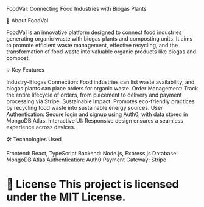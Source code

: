 FoodVal: Connecting Food Industries with Biogas Plants

🌱 About FoodVal

FoodVal is an innovative platform designed to connect food industries generating organic waste with biogas plants and composting units. It aims to promote efficient waste management, effective recycling, and the transformation of food waste into valuable organic products like biogas and compost.

💡 Key Features

Industry-Biogas Connection: Food industries can list waste availability, and biogas plants can place orders for organic waste.
Order Management: Track the entire lifecycle of orders, from placement to delivery and payment processing via Stripe.
Sustainable Impact: Promotes eco-friendly practices by recycling food waste into sustainable energy sources.
User Authentication: Secure login and signup using Auth0, with data stored in MongoDB Atlas.
Interactive UI: Responsive design ensures a seamless experience across devices.

🛠️ Technologies Used

Frontend: React, TypeScript
Backend: Node.js, Express.js
Database: MongoDB Atlas
Authentication: Auth0
Payment Gateway: Stripe


📜 License
This project is licensed under the MIT License. 
=======



